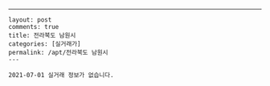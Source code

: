 ---
    layout: post
    comments: true
    title: 전라북도 남원시
    categories: [실거래가]
    permalink: /apt/전라북도 남원시
    ---

    2021-07-01 실거래 정보가 없습니다.

    